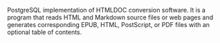 PostgreSQL implementation of HTMLDOC conversion software. It is a program that reads HTML and Markdown source files or web pages and generates corresponding EPUB, HTML, PostScript, or PDF files with an optional table of contents.